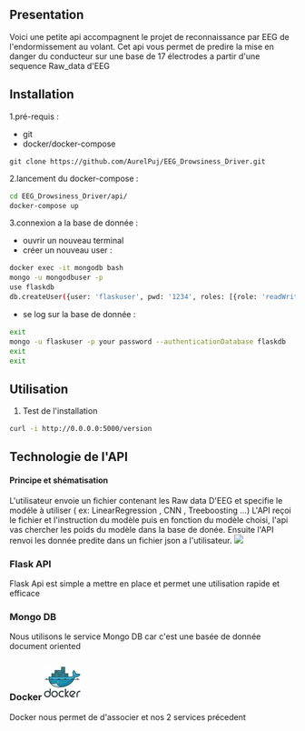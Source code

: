 <h2> Presentation </h2>
Voici une petite api accompagnent le projet de reconnaissance par EEG de l'endormissement au volant.
Cet api vous permet de predire la mise en danger du conducteur sur une base de 17 électrodes a partir d'une sequence Raw_data d'EEG


<h2> Installation </h2>
 1.pré-requis :
 
  - git 
  - docker/docker-compose 
  
```
git clone https://github.com/AurelPuj/EEG_Drowsiness_Driver.git
```


2.lancement du docker-compose :
```bash
cd EEG_Drowsiness_Driver/api/ 
docker-compose up 
```
3.connexion a la base de donnée :

   - ouvrir un nouveau terminal 
   - créer un nouveau user :
   ```bash 
   docker exec -it mongodb bash
   mongo -u mongodbuser -p
   use flaskdb
   db.createUser({user: 'flaskuser', pwd: '1234', roles: [{role: 'readWrite', db: 'flaskdb'}]})
   ```
   - se log sur la base de donnée :
   ``` bash 
   exit
   mongo -u flaskuser -p your password --authenticationDatabase flaskdb
   exit
   exit
   ```
   
    
<h2> Utilisation </h2>

1. Test de l'installation 
  ```bash
  curl -i http://0.0.0.0:5000/version
  ``` 

<h2> Technologie de l'API </h2>

<h4> Principe et shématisation </h4> 
L'utilisateur envoie un fichier contenant les Raw data D'EEG et specifie le modéle à utiliser ( ex: LinearRegression , CNN , Treeboosting ...)
L'API reçoi le fichier et l'instruction du modèle puis en fonction du modèle choisi, l'api vas chercher les poids du modèle dans la base de donée.
Ensuite l'API renvoi les donnée predite dans un fichier json a l'utilisateur.

<img src ="./logo/API_shématic.png">


<h3>Flask API        </h3>  
Flask Api est simple a mettre en place et permet une utilisation rapide et efficace 

<h3>Mongo DB </h3>
Nous utilisons le service Mongo DB car c'est une basée de donnée document oriented 

<h3>Docker <img src="./logo/docker-logo.jpg" > </h3>
Docker nous permet de d'associer et nos 2 services précedent 
